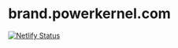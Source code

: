 # brand.powerkernel.com

[![Netlify Status](https://api.netlify.com/api/v1/badges/6bfbed6d-8652-44a4-bfb4-f1c3f1893175/deploy-status)](https://app.netlify.com/sites/brand-powerkernel/deploys)
